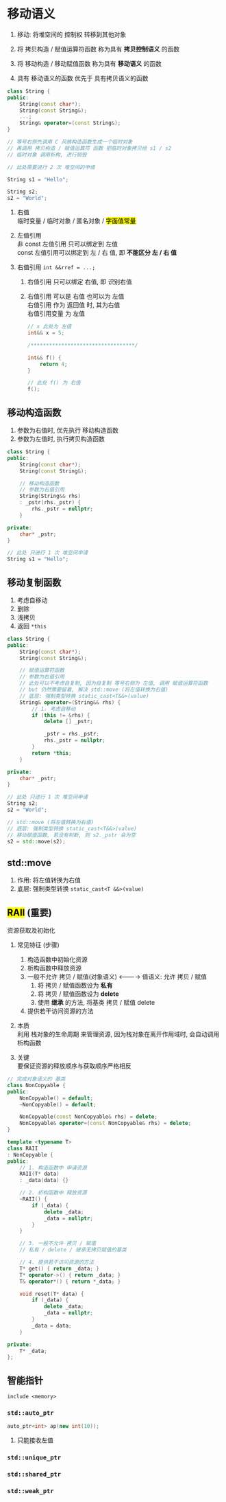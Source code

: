 # 移动语义

1. 移动: 将堆空间的 控制权 转移到其他对象

2. 将 拷贝构造 / 赋值运算符函数 称为具有 **拷贝控制语义** 的函数
3. 将 移动构造 / 移动赋值函数 称为具有 **移动语义** 的函数
4. 具有 移动语义的函数 优先于 具有拷贝语义的函数

```c++
class String {
public: 
    String(const char*);
    String(const String&);
    ...;
    String& operator=(const String&);
}

// 等号右侧先调用 C 风格构造函数生成一个临时对象
// 再调用 拷贝构造 / 赋值运算符 函数 把临时对象拷贝给 s1 / s2
// 临时对象 调用析构, 进行销毁

// 此处需要进行 2 次 堆空间的申请

String s1 = "Hello";

String s2;
s2 = "World";
```

1. 右值  
    临时变量 / 临时对象 / 匿名对象 / <mark>字面值常量</mark>

2. 左值引用  
    非 const 左值引用 只可以绑定到 左值  
    const 左值引用可以绑定到 左 / 右 值, 即 **不能区分 左 / 右 值**

3. 右值引用 `int &&rref = ...;`  
    1. 右值引用 只可以绑定 右值, 即 识别右值
    2. 右值引用 可以是 右值 也可以为 左值  
        右值引用 作为 返回值 时, 其为右值  
        右值引用变量 为 左值

        ```c++
        // x 此处为 左值
        int&& x = 5;        

        /**********************************/

        int&& f() {
            return 4;
        }

        // 此处 f() 为 右值
        f();
        ```

## 移动构造函数

1. 参数为右值时, 优先执行 移动构造函数
2. 参数为左值时, 执行拷贝构造函数

```c++
class String {
public: 
    String(const char*);
    String(const String&);

    // 移动构造函数
    // 参数为右值引用
    String(String&& rhs) 
    : _pstr(rhs._pstr) {
        rhs._pstr = nullptr;
    }

private:
    char* _pstr;
}

// 此处 只进行 1 次 堆空间申请
String s1 = "Hello";
```

## 移动复制函数

1. 考虑自移动
2. 删除
3. 浅拷贝
4. 返回 `*this`

```c++
class String {
public: 
    String(const char*);
    String(const String&);

    // 赋值运算符函数
    // 参数为右值引用
    // 此处可以不考虑自复制, 因为自复制 等号右侧为 左值, 调用 赋值运算符函数
    // but 仍然需要留着, 解决 std::move (将左值转换为右值)
    // 底层: 强制类型转换 static_cast<T&&>(value)
    String& operator=(String&& rhs) {
        // 1. 考虑自移动
        if (this != &rhs) {
            delete [] _pstr;

            _pstr = rhs._pstr;
            rhs._pstr = nullptr;
        }
        return *this;
    }

private:
    char* _pstr;
}

// 此处 只进行 1 次 堆空间申请
String s2;
s2 = "World";

// std::move (将左值转换为右值)
// 底层: 强制类型转换 static_cast<T&&>(value)
// 移动赋值函数, 若没有判断, 则 s2._pstr 会为空
s2 = std::move(s2);
```

## std::move

1. 作用: 将左值转换为右值
2. 底层: 强制类型转换 `static_cast<T &&>(value)`

## <mark>RAII</mark> (重要)

资源获取及初始化

1. 常见特征 (步骤)
    1. 构造函数中初始化资源
    2. 析构函数中释放资源
    3. 一般不允许 拷贝 / 赋值(对象语义) <----> 值语义: 允许 拷贝 / 赋值
        1. 将 拷贝 / 赋值函数设为 **私有**
        2. 将 拷贝 / 赋值函数设为 **delete**
        3. 使用 **继承** 的方法, 将基类 拷贝 / 赋值 delete
    4. 提供若干访问资源的方法

2. 本质  
    利用 栈对象的生命周期 来管理资源, 因为栈对象在离开作用域时, 会自动调用析构函数

3. 关键  
    要保证资源的释放顺序与获取顺序严格相反

```c++
// 完成对象语义的 基类
class NonCopyable {
public:
    NonCopyable() = default;
    ~NonCopyable() = default;

    NonCopyable(const NonCopyable& rhs) = delete;
    NonCopyable& operator=(const NonCopyable& rhs) = delete;
}

template <typename T>
class RAII 
: NonCopyable {
public:
    // 1. 构造函数中 申请资源
    RAII(T* data) 
    : _data(data) {}

    // 2. 析构函数中 释放资源
    ~RAII() {
        if (_data) {
            delete _data;
            _data = nullptr;
        }
    }

    // 3. 一般不允许 拷贝 / 赋值
    // 私有 / delete / 继承无拷贝赋值的基类 

    // 4. 提供若干访问资源的方法
    T* get() { return _data; }
    T* operator->() { return _data; }
    T& operator*() { return *_data; }

    void reset(T* data) {
        if (_data) {
            delete _data;
            _data = nullptr;
        }
        _data = data;
    }

private:
    T* _data;
};
```

## 智能指针

`include <memory>`

### `std::auto_ptr`

```c++
auto_ptr<int> ap(new int(10));
```

1. 只能接收左值

### `std::unique_ptr`

### `std::shared_ptr`

### `std::weak_ptr`
